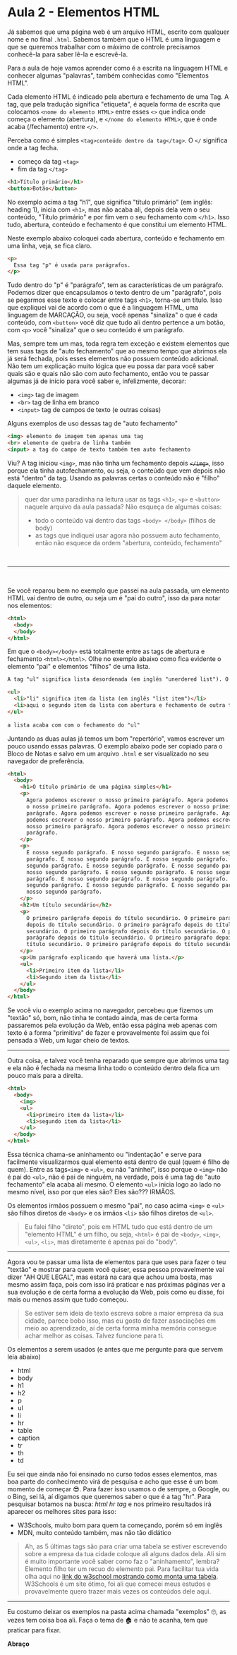 # Aula 2 - Elementos HTML

Já sabemos que uma página web é um arquivo HTML, escrito com qualquer nome e no final `.html`. Sabemos também que o HTML é uma linguagem e que se queremos trabalhar com o máximo de controle precisamos conhecê-la para saber lê-la e escrevê-la.

Para a aula de hoje vamos aprender como é a escrita na linguagem HTML e conhecer algumas "palavras", também conhecidas como "Elementos HTML".

Cada elemento HTML é indicado pela abertura e fechamento de uma Tag. A tag, que pela tradução significa "etiqueta", é aquela forma de escrita que colocamos `<nome do elemento HTML>` entre esses `<>` que indica onde começa o elemento (abertura), e `</nome do elemento HTML>`, que é onde acaba (/fechamento) entre `</>`.

Perceba como é simples `<tag>conteúdo dentro da tag</tag>`. O `</` significa onde a tag fecha.

- começo da tag `<tag>`
- fim da tag `</tag>`

```html
<h1>Título primário</h1>
<button>Botão</button>
```

No exemplo acima a tag "h1", que significa "título primário" (em inglês: heading 1), inicia com `<h1>`, mas não acaba ali, depois dela vem o seu conteúdo, "Título primário" e por fim vem o seu fechamento com `</h1>`. Isso tudo, abertura, conteúdo e fechamento é que constitui um elemento HTML.

Neste exemplo abaixo coloquei cada abertura, conteúdo e fechamento em uma linha, veja, se fica claro.

```html
<p>
  Essa tag "p" é usada para parágrafos.
</p>
```

Tudo dentro do "p" é "parágrafo", tem as características de um parágrafo. Podemos dizer que encapsulamos o texto dentro de um "parágrafo", pois se pegarmos esse texto e colocar entre tags `<h1>`, torna-se um título. Isso que expliquei vai de acordo com o que é a linguagem HTML, uma linguagem de MARCAÇÃO, ou seja, você apenas "sinaliza" o que é cada conteúdo, com `<button>` você diz que tudo ali dentro pertence a um botão, com `<p>` você "sinaliza" que o seu conteúdo é um parágrafo.

Mas, sempre tem um mas, toda regra tem exceção e existem elementos que tem suas tags de "auto fechamento" que ao mesmo tempo que abrimos ela já será fechada, pois esses elementos não possuem conteúdo adicional. Não tem um explicação muito lógica que eu possa dar para você saber quais são e quais não são com auto fechamento, então vou te passar algumas já de início para você saber e, infelizmente, decorar:

- `<img>` tag de imagem
- `<br>` tag de linha em branco
- `<input>` tag de campos de texto (e outras coisas)

Alguns exemplos de uso dessas tag de "auto fechamento"

```html
<img> elemento de imagem tem apenas uma tag
<br> elemento de quebra de linha também
<input> a tag do campo de texto também tem auto fechamento
```

Viu? A tag iniciou `<img>`, mas não tinha um fechamento depois <s>`</img>`</s>, isso porque ela tinha autofechamento, ou seja, o conteúdo que vem depois não está "dentro" da tag. Usando as palavras certas o conteúdo não é "filho" daquele elemento.

> quer dar uma paradinha na leitura usar as tags `<h1>`, `<p>` e `<button>` naquele arquivo da aula passada? Não esqueça de algumas coisas:
> 
> - todo o conteúdo vai dentro das tags `<body> </body>` (filhos de body)
> - as tags que indiquei usar agora não possuem auto fechamento, então não esquece da ordem "abertura, conteúdo, fechamento"

<br/>
  
---
  
<br/>

Se você reparou bem no exemplo que passei na aula passada, um elemento HTML vai dentro de outro, ou seja um é "pai do outro", isso da para notar nos elementos:

```html
<html>
  <body>
  </body>
</html>
```

Em que o `<body></body>` está totalmente entre as tags de abertura e fechamento `<html></html>`. Olhe no exemplo abaixo como fica evidente o elemento "pai" e elementos "filhos" de uma lista.

```html
A tag "ul" significa lista desordenada (em inglês "unerdered list"). O "ul" é pai dos dois "li".

<ul>
  <li>"li" significa item da lista (em inglês "list item")</li>
  <li>aqui o segundo item da lista com abertura e fechamento de outra tag "li"</li>
</ul>
  
a lista acaba com com o fechamento do "ul"
```

Juntando as duas aulas já temos um bom "repertório", vamos escrever um pouco usando essas palavras. O exemplo abaixo pode ser copiado para o Bloco de Notas e salvo em um arquivo `.html` e ser visualizado no seu navegador de preferência.

```html
<html>
  <body>
    <h1>O título primário de uma página simples</h1>
    <p>
      Agora podemos escrever o nosso primeiro parágrafo. Agora podemos escrever
      o nosso primeiro parágrafo. Agora podemos escrever o nosso primeiro
      parágrafo. Agora podemos escrever o nosso primeiro parágrafo. Agora
      podemos escrever o nosso primeiro parágrafo. Agora podemos escrever o
      nosso primeiro parágrafo. Agora podemos escrever o nosso primeiro
      parágrafo.
    </p>
    <p>
      E nosso segundo parágrafo. E nosso segundo parágrafo. E nosso segundo
      parágrafo. E nosso segundo parágrafo. E nosso segundo parágrafo. E nosso
      segundo parágrafo. E nosso segundo parágrafo. E nosso segundo parágrafo. E
      nosso segundo parágrafo. E nosso segundo parágrafo. E nosso segundo
      parágrafo. E nosso segundo parágrafo. E nosso segundo parágrafo. E nosso
      segundo parágrafo. E nosso segundo parágrafo. E nosso segundo parágrafo. E
      nosso segundo parágrafo.
    </p>
    <h2>Um título secundário</h2>
    <p>
      O primeiro parágrafo depois do título secundário. O primeiro parágrafo
      depois do título secundário. O primeiro parágrafo depois do título
      secundário. O primeiro parágrafo depois do título secundário. O primeiro
      parágrafo depois do título secundário. O primeiro parágrafo depois do
      título secundário. O primeiro parágrafo depois do título secundário.
    </p>
    <p>Um parágrafo explicando que haverá uma lista.</p>
    <ul>
      <li>Primeiro item da lista</li>
      <li>Segundo item da lista</li>
    </ul>
  </body>
</html>
```

Se você viu o exemplo acima no navegador, percebeu que fizemos um "textão" só, bom, não tinha te contado ainda, mas de certa forma passaremos pela evolução da Web, então essa página web apenas com texto é a forma "primitiva" de fazer e provavelmente foi assim que foi pensada a Web, um lugar cheio de textos.

---

Outra coisa, e talvez você tenha reparado que sempre que abrimos uma tag e ela não é fechada na mesma linha todo o conteúdo dentro dela fica um pouco mais para a direita.

```html
<html>
  <body>
    <img>
    <ul>
      <li>primeiro item da lista</li>
      <li>segundo item da lista</li>
    </ul>
  </body>
</html>
```

Essa técnica chama-se aninhamento ou "indentação" e serve para facilmente visualizarmos qual elemento está dentro de qual (quem é filho de quem). Entre as tags`<img>` e `<ul>`, eu não "aninhei", isso porque o `<img>` não é pai do `<ul>`, não é pai de ninguém, na verdade, pois é uma tag de "auto fechamento" ela acaba ali mesmo. O elemento `<ul>` inicia logo ao lado no mesmo nível, isso por que eles são? Eles são??? IRMÃOS. 
  
Os elementos irmãos possuem o mesmo "pai", no caso acima `<img>` e `<ul>` são filhos diretos de `<body>` e os irmãos `<li>` são filhos diretos de `<ul>`.
  
> Eu falei filho "direto", pois em HTML tudo que está dentro de um "elemento HTML" é um filho, ou seja, `<html>` é pai de `<body>`, `<img>`, `<ul>`, `<li>`, mas diretamente é apenas pai do "body".

---

Agora vou te passar uma lista de elementos para que uses para fazer o teu "textão" e mostrar para quem você quiser, essa pessoa provavelmente vai dizer "AH QUE LEGAL", mas estará na cara que achou uma bosta, mas mesmo assim faça, pois com isso irá praticar e nas próximas páginas ver a sua evolução e de certa forma a evolução da Web, pois como eu disse, foi mais ou menos assim que tudo começou.

> Se estiver sem ideia de texto escreva sobre a maior empresa da sua cidade, parece bobo isso, mas eu gosto de fazer associações em meio ao aprendizado, aí de certa forma minha memória consegue achar melhor as coisas. Talvez funcione para ti.

Os elementos a serem usados (e antes que me pergunte para que servem leia abaixo)

- html
- body
- h1
- h2
- p
- ul
- li
- hr
- table
- caption
- tr
- th
- td

Eu sei que ainda não foi ensinado no curso todos esses elementos, mas boa parte do conhecimento virá de pesquisa e acho que esse é um bom momento de começar 😎. Para fazer isso usamos o de sempre, o Google, ou o Bing, sei lá, aí digamos que queremos saber o que é a tag "hr". Para pesquisar botamos na busca: _html hr tag_ e nos primeiro resultados irá aparecer os melhores sites para isso:

- W3Schools, muito bom para quem ta começando, porém só em inglês
- MDN, muito conteúdo também, mas não tão didático

> Ah, as 5 últimas tags são para criar uma tabela se estiver escrevendo sobre a empresa da tua cidade coloque ali alguns dados dela. Ali sim é muito importante você saber como faz o "aninhamento", lembra? Elemento filho ter um recuo do elemento pai. Para facilitar tua vida olha aqui no [link do w3school mostrando como monta uma tabela](https://www.w3schools.com/tags/tag_caption.asp#:~:text=The%20tag%20defines%20a,align%20and%20place%20the%20caption.). W3Schools é um site ótimo, foi ali que comecei meus estudos e provavelmente quero trazer mais vezes os conteúdos dele aqui.

---

Eu costumo deixar os exemplos na pasta acima chamada "exemplos" 🙄, as vezes tem coisa boa ali. Faça o tema de 🏠 e não te acanha, tem que praticar para fixar.

**Abraço**
